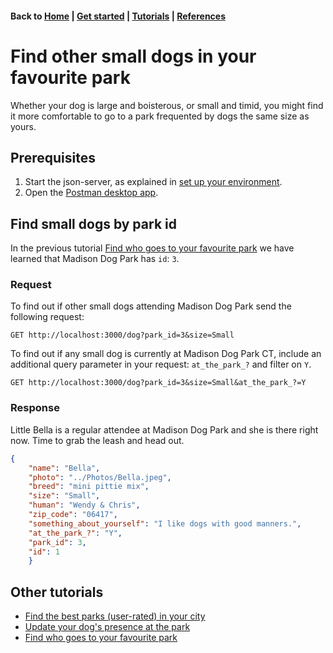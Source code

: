 #### Back to [Home](index.md) | [Get started](index.md#get-started) | [Tutorials](index.md#tutorials) | [References](index.md#reference)

# Find other small dogs in your favourite park
Whether your dog is large and boisterous, or small and timid, you might find it more comfortable to go to a park frequented by dogs the same size as yours.
## Prerequisites 
 1. Start the json-server, as explained in [set up your environment](initial-setup.md).
 2. Open the [Postman desktop app](https://www.postman.com/downloads/).
## Find small dogs by park id
In the previous tutorial [Find who goes to your favourite park](tuto-get-dogs-by-park.md) we have learned that Madison Dog Park has `id`: `3`.
### Request
To find out if other small dogs attending Madison Dog Park send the following request:
```
GET http://localhost:3000/dog?park_id=3&size=Small
```
To find out if any small dog is currently at Madison Dog Park CT, include an additional query parameter in your request: `at_the_park_?` and filter on `Y`.
```
GET http://localhost:3000/dog?park_id=3&size=Small&at_the_park_?=Y
```

### Response
Little Bella is a regular attendee at Madison Dog Park and she is there right now. Time to grab the leash and head out.
```json
{
    "name": "Bella",
    "photo": "../Photos/Bella.jpeg",
    "breed": "mini pittie mix",
    "size": "Small",
    "human": "Wendy & Chris",
    "zip_code": "06417",
    "something_about_yourself": "I like dogs with good manners.",
    "at_the_park_?": "Y",
    "park_id": 3,
    "id": 1
    }
```
## Other tutorials
* [Find the best parks (user-rated) in your city](tuto-get-top-rated-park.md)
* [Update your dog's presence at the park](tuto-update-park-presence.md)
* [Find who goes to your favourite park](tuto-get-dogs-by-park.md)